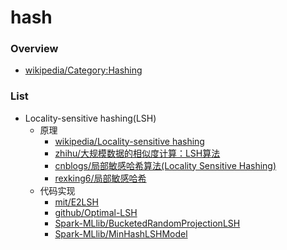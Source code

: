 # hash

### Overview
* [wikipedia/Category:Hashing](https://en.wikipedia.org/wiki/Category:Hashing)

### List
* Locality-sensitive hashing(LSH)
  + 原理
    * [wikipedia/Locality-sensitive hashing](https://en.wikipedia.org/wiki/Locality-sensitive_hashing)
    * [zhihu/大规模数据的相似度计算：LSH算法](https://zhuanlan.zhihu.com/p/46164294)
    * [cnblogs/局部敏感哈希算法(Locality Sensitive Hashing)](http://www.cnblogs.com/maybe2030/p/4953039.html)
    * [rexking6/局部敏感哈希](http://blog.rexking6.top/2018/10/09/%E5%B1%80%E9%83%A8%E6%95%8F%E6%84%9F%E5%93%88%E5%B8%8C-Locality-Sensitive-Hashing-LSH/)
  + 代码实现
    * [mit/E2LSH](http://www.mit.edu/~andoni/LSH/)
    * [github/Optimal-LSH](https://github.com/yahoo/Optimal-LSH)
    * [Spark-MLlib/BucketedRandomProjectionLSH](http://spark.apache.org/docs/2.2.1/api/scala/index.html#org.apache.spark.ml.feature.BucketedRandomProjectionLSH)
    * [Spark-MLlib/MinHashLSHModel](http://spark.apache.org/docs/2.2.1/api/scala/index.html#org.apache.spark.ml.feature.MinHashLSHModel)

